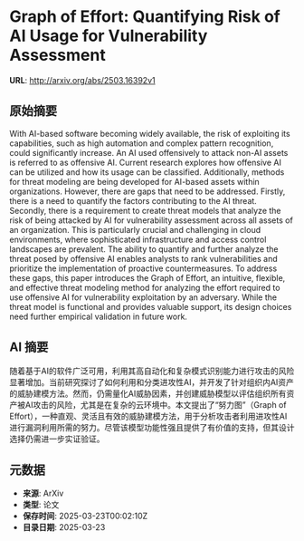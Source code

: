# Graph of Effort: Quantifying Risk of AI Usage for Vulnerability Assessment

**URL**: http://arxiv.org/abs/2503.16392v1

## 原始摘要

With AI-based software becoming widely available, the risk of exploiting its
capabilities, such as high automation and complex pattern recognition, could
significantly increase. An AI used offensively to attack non-AI assets is
referred to as offensive AI.
  Current research explores how offensive AI can be utilized and how its usage
can be classified. Additionally, methods for threat modeling are being
developed for AI-based assets within organizations. However, there are gaps
that need to be addressed. Firstly, there is a need to quantify the factors
contributing to the AI threat. Secondly, there is a requirement to create
threat models that analyze the risk of being attacked by AI for vulnerability
assessment across all assets of an organization. This is particularly crucial
and challenging in cloud environments, where sophisticated infrastructure and
access control landscapes are prevalent. The ability to quantify and further
analyze the threat posed by offensive AI enables analysts to rank
vulnerabilities and prioritize the implementation of proactive countermeasures.
  To address these gaps, this paper introduces the Graph of Effort, an
intuitive, flexible, and effective threat modeling method for analyzing the
effort required to use offensive AI for vulnerability exploitation by an
adversary. While the threat model is functional and provides valuable support,
its design choices need further empirical validation in future work.


## AI 摘要

随着基于AI的软件广泛可用，利用其高自动化和复杂模式识别能力进行攻击的风险显著增加。当前研究探讨了如何利用和分类进攻性AI，并开发了针对组织内AI资产的威胁建模方法。然而，仍需量化AI威胁因素，并创建威胁模型以评估组织所有资产被AI攻击的风险，尤其是在复杂的云环境中。本文提出了“努力图”（Graph of Effort），一种直观、灵活且有效的威胁建模方法，用于分析攻击者利用进攻性AI进行漏洞利用所需的努力。尽管该模型功能性强且提供了有价值的支持，但其设计选择仍需进一步实证验证。

## 元数据

- **来源**: ArXiv
- **类型**: 论文
- **保存时间**: 2025-03-23T00:02:10Z
- **目录日期**: 2025-03-23
